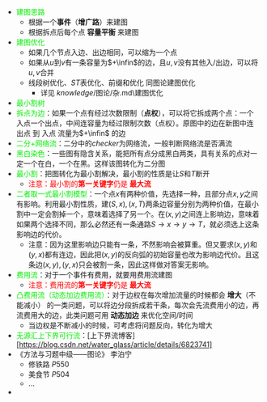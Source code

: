 * <font color="gree">建图思路</font>
  * 根据一个**事件**（**增广路**）来建图
  * 根据拆点后每个点 **容量平衡** 来建图
* <font color="gree">建图优化</font>
  * 如果几个节点入边、出边相同，可以缩为一个点
  * 如果从$u$到$v$有一条容量为$+\infin$的边，且$u,v$没有其他入/出边，可以将$u,v$合并
  * 线段树优化、$ST​$表优化、前缀和优化 同图论建图优化
    * 详见 $knowledge​$/图论/杂.md\建图优化
* <font color="gree">最小割树</font>
* <font color="gree">拆点为边</font>：如果一个点有经过次数限制（**点权**），可以将它拆成两个点：一个入点一个出点，中间连容量为经过限制次数（点权）。原图中的边在新图中连 出点 到 入点 流量为$+\infin​$ 的边
* <font color="gree">二分+网络流</font>：二分中的$checker$为网络流，一般判断网络流是否满流
* <font color="gree">黑白染色</font>：一些图有隐含关系，能把所有点分成黑白两类，具有关系的点对一定一个在白，一个在黑。这样该图转化为二分图
* <font color="gree">最小割</font>：把图转化为最小割解决，最小割的性质是让$S$和$T$断开
  * <font color="red">注意：最小割的**第一关键字**仍是 **最大流**</font>
* <font color="gree">二者取一式最小割模型</font>：一个点$x$有两种价值，先选择一种，且部分点$x,y$之间有影响。利用最小割性质，建$(S,x),(x,T)$两条边容量分别为两种价值，在最小割中一定会割掉一个，意味着选择了另一个。在$(x,y)$之间连上影响边，意味着如果两个选择不同，那么必然还有一条通路$S\to x\to y\to T$，就必须选上这条影响边的代价。
  * 注意：因为这里影响边只能有一条，不然影响会被算重。但又要求$(x,y)$和$(y,x)$都有连边，因此把$(x,y)$的反向弧的初始容量也改为影响边代价。且这条边$(x,y),(y,x)$只会被割一条，因此这样做对答案无影响。
* <font color="gree">费用流</font>：对于一个事件有费用，就要用费用流建图
  * <font color="red">注意：费用流的**第一关键字**仍是 **最大流**</font>
* <font color="gree">凸费用流（动态加边费用流）</font>：对于边权在每次增加流量的时候都会 **增大**（不能减小） 的一类问题，可以将边分段拆成若干条，每次会先流费用小的边，再流费用大的边，此类问题可用 **动态加边** 来优化空间/时间
  * 当边权是不断减小的时候，可考虑将问题反向，转化为增大
* <font color="gree">无源汇上下界可行流</font>：[上下界流博客][https://blog.csdn.net/water_glass/article/details/6823741]
* 《方法与习题中级——图论》 李泊宁
  * 修铁路 $P550$
  * 美食节 $P504$
  * ...
* 

